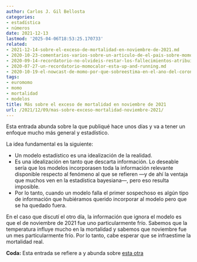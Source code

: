 ```yaml
---
author: Carlos J. Gil Bellosta
categories:
- estadística
- números
date: 2021-12-13
lastmod: '2025-04-06T18:53:25.170733'
related:
- 2021-12-14-sobre-el-exceso-de-mortalidad-en-noviembre-de-2021.md
- 2020-10-23-comentarios-varios-sobre-un-articulo-de-el-pais-sobre-momo.md
- 2020-09-14-recordatorio-no-olvideis-restar-los-fallecimientos-atribuibles-al-calor-en-la-estimacion-del-efecto-de-la-segunda-ola.md
- 2020-07-27-un-recordatorio-momocalor-esta-up-and-running.md
- 2020-10-19-el-nowcast-de-momo-por-que-sobreestima-en-el-ano-del-coronavirus-y-que-pasara-en-los-siguientes-si-no-se-remedia.md
tags:
- euromomo
- momo
- mortalidad
- modelos
title: Más sobre el exceso de mortalidad en noviembre de 2021
url: /2021/12/09/mas-sobre-exceso-mortalidad-noviembre-2021/
---
```


Esta entrada abunda sobre la que publiqué hace unos días y va a tener un enfoque mucho más general y estadístico.

La idea fundamental es la siguiente:

* Un modelo estadístico es una idealización de la realidad.
* Es una idealización en tanto que descarta información. Lo deseable sería que los modelos incorporasen toda la información relevante disponible respecto al fenómeno al que se refieren —y de ahí la ventaja que muchos ven en la estadística bayesiana—, pero eso resulta imposible.
* Por lo tanto, cuando un modelo falla el primer sospechoso es algún tipo de información que hubiéramos querido incorporar al modelo pero que se ha quedado fuera.

En el caso que discutí el otro día, la información que ignora el modelo es que el de noviembre de 2021 fue uno particularmente frío. Sabemos que la temperatura influye mucho en la mortalidad y sabemos que noviembre fue un mes particularmente frío. Por lo tanto, cabe esperar que se infraestime la mortalidad real.

**Coda:** Esta entrada se refiere a y abunda sobre [esta otra](/2021/12/09/mas-sobre-exceso-mortalidad-noviembre-2021/)